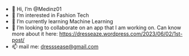 - 👋 Hi, I’m @Medinz01
- 👀 I’m interested in Fashion Tech
- 🌱 I’m currently learning Machine Learning
- 💞️ I’m looking to collaborate on an app that I am working on. Can know more about it here: https://dresseaze.wordpress.com/2023/06/02/1st-post/
- 📫 mail me: dresssease@gmail.com

<!---
Medinz01/Medinz01 is a ✨ special ✨ repository because its `README.md` (this file) appears on your GitHub profile.
You can click the Preview link to take a look at your changes.
--->
